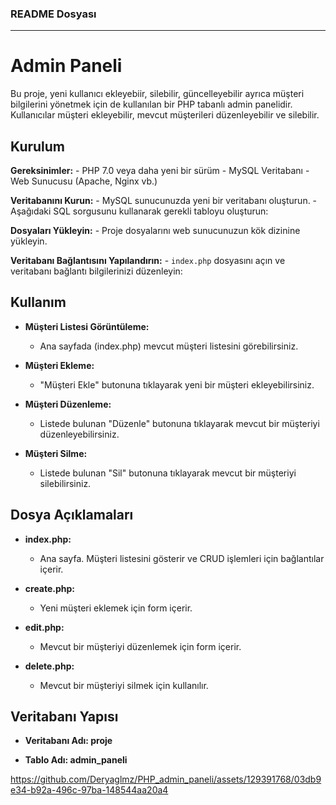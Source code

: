 
### README Dosyası

---

# Admin Paneli

Bu proje, yeni kullanıcı ekleyebiir, silebilir, güncelleyebilir ayrıca müşteri bilgilerini yönetmek için de kullanılan bir PHP tabanlı admin panelidir. Kullanıcılar müşteri ekleyebilir, mevcut müşterileri düzenleyebilir ve silebilir.

## Kurulum

**Gereksinimler:**
    - PHP 7.0 veya daha yeni bir sürüm
    - MySQL Veritabanı
    - Web Sunucusu (Apache, Nginx vb.)

**Veritabanını Kurun:**
    - MySQL sunucunuzda yeni bir veritabanı oluşturun.
    - Aşağıdaki SQL sorgusunu kullanarak gerekli tabloyu oluşturun:

**Dosyaları Yükleyin:**
    - Proje dosyalarını web sunucunuzun kök dizinine yükleyin.

 **Veritabanı Bağlantısını Yapılandırın:**
    - `index.php` dosyasını açın ve veritabanı bağlantı bilgilerinizi düzenleyin:

## Kullanım

- **Müşteri Listesi Görüntüleme:**
    - Ana sayfada (index.php) mevcut müşteri listesini görebilirsiniz.
    
- **Müşteri Ekleme:**
    - "Müşteri Ekle" butonuna tıklayarak yeni bir müşteri ekleyebilirsiniz.

- **Müşteri Düzenleme:**
    - Listede bulunan "Düzenle" butonuna tıklayarak mevcut bir müşteriyi düzenleyebilirsiniz.

- **Müşteri Silme:**
    - Listede bulunan "Sil" butonuna tıklayarak mevcut bir müşteriyi silebilirsiniz.

## Dosya Açıklamaları

- **index.php:**
    - Ana sayfa. Müşteri listesini gösterir ve CRUD işlemleri için bağlantılar içerir.
    
- **create.php:**
    - Yeni müşteri eklemek için form içerir.
    
- **edit.php:**
    - Mevcut bir müşteriyi düzenlemek için form içerir.
    
- **delete.php:**
    - Mevcut bir müşteriyi silmek için kullanılır.

## Veritabanı Yapısı

- **Veritabanı Adı: proje**

- **Tablo Adı: admin_paneli**


https://github.com/Deryaglmz/PHP_admin_paneli/assets/129391768/03db9e34-b92a-496c-97ba-148544aa20a4

